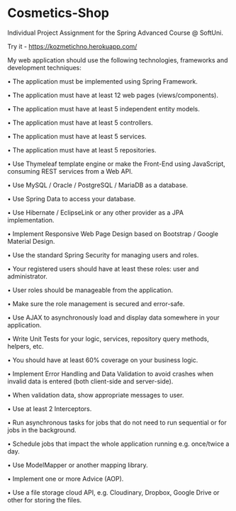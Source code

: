 # Cosmetics-Shop
Individual Project Assignment for the Spring Advanced Course @ SoftUni.

Try it - https://kozmetichno.herokuapp.com/

My web application should use the following technologies, frameworks and development techniques:

• The application must be implemented using Spring Framework.

• The application must have at least 12 web pages (views/components).

• The application must have at least 5 independent entity models.

• The application must have at least 5 controllers.

• The application must have at least 5 services.

• The application must have at least 5 repositories.

• Use Thymeleaf template engine or make the Front-End using JavaScript, consuming REST services from a Web API.

• Use MySQL / Oracle / PostgreSQL / MariaDB as a database.

• Use Spring Data to access your database.

• Use Hibernate / EclipseLink or any other provider as a JPA implementation.

• Implement Responsive Web Page Design based on Bootstrap / Google Material Design.

• Use the standard Spring Security for managing users and roles.

• Your registered users should have at least these roles: user and administrator.

• User roles should be manageable from the application.

• Make sure the role management is secured and error-safe.

• Use AJAX to asynchronously load and display data somewhere in your application.

• Write Unit Tests for your logic, services, repository query methods, helpers, etc.

• You should have at least 60% coverage on your business logic.

• Implement Error Handling and Data Validation to avoid crashes when invalid data is entered (both client-side and server-side).

• When validation data, show appropriate messages to user.

• Use at least 2 Interceptors.

• Run asynchronous tasks for jobs that do not need to run sequential or for jobs in the background.

• Schedule jobs that impact the whole application running e.g. once/twice a day.

• Use ModelМapper or another mapping library.

• Implement one or more Advice (AOP).

• Use a file storage cloud API, e.g. Cloudinary, Dropbox, Google Drive or other for storing the files.

